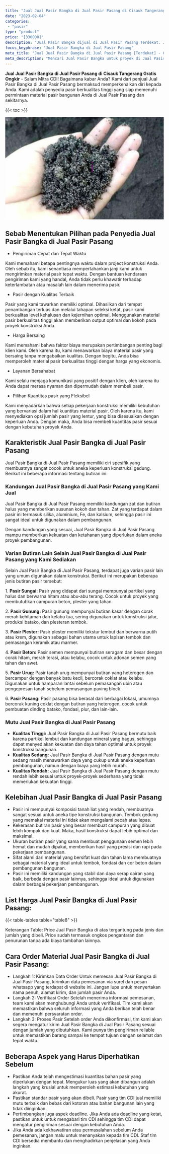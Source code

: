 ```yaml
---
title: "Jual Jual Pasir Bangka di Jual Pasir Pasang di Cisauk Tangerang Gratis Ongkir"
date: "2023-02-04"
categories:
 - "pasir"
type: "product"
price: "[330000]"
description: "Jual Pasir Bangka dijual di Jual Pasir Pasang Terdekat. Jual Pasir Bangka ini sering dipakai dalam proyek konstruksi sebagai bahan campuran yang berkualitas dan halus. Silakan hubungi kami untuk informasi lebih lanjut."
focus_keyphrase: "Jual Pasir Bangka di Jual Pasir Pasang"
meta_title: "Jual Jual Pasir Bangka di Jual Pasir Pasang [Terdekat] - CDI"
meta_description: "Mencari Jual Pasir Bangka untuk proyek di Jual Pasir Pasang? Kami menawarkan Jual Pasir Bangka berkualitas untuk material adukan. Raih penawaran terbaik sekarang."
---
```


**Jual Jual Pasir Bangka di Jual Pasir Pasang di Cisauk Tangerang Gratis Ongkir** - Salam Mitra CDI! Bagaimana kabar Anda? Kami dari penjual Jual Pasir Bangka di Jual Pasir Pasang bermaksud memperkenalkan diri kepada Anda. Kami adalah penyedia pasir berkualitas tinggi yang siap memenuhi permintaan material pasir bangunan Anda di Jual Pasir Pasang dan sekitarnya.

{{< toc >}}

![Jual Jual Pasir Bangka di Jual Pasir Pasang di Cisauk Tangerang Gratis Ongkir](/images/pasir/pasir-bangunan-23.jpg)

## Sebab Menentukan Pilihan pada Penyedia Jual Pasir Bangka di Jual Pasir Pasang

*   Pengiriman Cepat dan Tepat Waktu

Kami memahami betapa pentingnya waktu dalam project konstruksi Anda. Oleh sebab itu, kami senantiasa mempertahankan janji kami untuk mengirimkan material pasir tepat waktu. Dengan bantuan kendaraan pengiriman kami yang handal, Anda tidak perlu khawatir terhadap keterlambatan atau masalah lain dalam menerima pasir.
*   Pasir dengan Kualitas Terbaik

Pasir yang kami tawarkan memiliki optimal. Dihasilkan dari tempat penambangan terluas dan melalui tahapan seleksi ketat, pasir kami berkualitas level kehalusan dan kejernihan optimal. Menggunakan material pasir berkualitas tinggi akan memberikan output optimal dan kokoh pada proyek konstruksi Anda.
*   Harga Bersaing

Kami memahami bahwa faktor biaya merupakan pertimbangan penting bagi klien kami. Oleh karena itu, kami menawarkan biaya material pasir yang bersaing tanpa mengabaikan kualitas. Dengan begitu, Anda bisa memperoleh material pasir berkualitas tinggi dengan harga yang ekonomis.
*   Layanan Bersahabat

Kami selalu menjaga komunikasi yang positif dengan klien, oleh karena itu Anda dapat merasa nyaman dan dipermudah dalam membeli pasir.
*   Pilihan Kuantitas pasir yang Fleksibel

Kami menyadarkan bahwa setiap pekerjaan konstruksi memiliki kebutuhan yang bervariasi dalam hal kuantitas material pasir. Oleh karena itu, kami menyediakan opsi jumlah pasir yang lentur, yang bisa disesuaikan dengan keperluan Anda. Dengan maka, Anda bisa membeli kuantitas pasir sesuai dengan kebutuhan proyek Anda.

## Karakteristik Jual Pasir Bangka di Jual Pasir Pasang

Jual Pasir Bangka di Jual Pasir Pasang memiliki ciri spesifik yang membuatnya sangat cocok untuk aneka keperluan konstruksi gedung. Berikut ini beberapa informasi tentang butiran ini:

### Kandungan Jual Pasir Bangka di Jual Pasir Pasang yang Kami Jual

Jual Pasir Bangka di Jual Pasir Pasang memiliki kandungan zat dan butiran halus yang memberikan susunan kokoh dan tahan. Zat yang terdapat dalam pasir ini termasuk silika, aluminium, Fe, dan kalsium, sehingga pasir ini sangat ideal untuk digunakan dalam pembangunan.

Dengan kandungan yang sesuai, Jual Pasir Bangka di Jual Pasir Pasang mampu memberikan kekuatan dan ketahanan yang diperlukan dalam aneka proyek pembangunan.

### Varian Butiran Lain Selain Jual Pasir Bangka di Jual Pasir Pasang yang Kami Sediakan

Selain Jual Pasir Bangka di Jual Pasir Pasang, terdapat juga varian pasir lain yang umum digunakan dalam konstruksi. Berikut ini merupakan beberapa jenis butiran pasir tersebut:

1\.  **Pasir Sungai:** Pasir yang didapat dari sungai mempunyai partikel yang halus dan berwarna hitam atau abu-abu terang. Cocok untuk proyek yang membutuhkan campuran beton, plester yang tahan.

2\.  **Pasir Gunung:** Pasir gunung mempunyai butiran kasar dengan corak merah kehitaman dan kelabu tua, sering digunakan untuk konstruksi jalur, produksi batako, dan plesteran tembok.

3\.  **Pasir Plester:** Pasir plester memiliki tekstur lembut dan berwarna putih atau krem, digunakan sebagai bahan utama untuk lapisan tembok dan pemasangan keramik atau marmer.

4\.  **Pasir Beton:** Pasir semen mempunyai butiran seragam dan besar dengan corak hitam, merah terasi, atau kelabu, cocok untuk adonan semen yang tahan dan awet.

5\.  **Pasir Urug:** Pasir tanah urug mempunyai butiran yang heterogen dan bercampur dengan banyak batu kecil, bercorak coklat atau kelabu. Digunakan untuk hamparan lantai sebelum pemasangan ubin atau pengepresan tanah sebelum pemasangan paving block.

6\.  **Pasir Pasang:** Pasir pasang bisa berasal dari berbagai lokasi, umumnya bercorak kuning coklat dengan butiran yang heterogen, cocok untuk pembuatan dinding batako, fondasi, plur, dan lain-lain.

### Mutu Jual Pasir Bangka di Jual Pasir Pasang

*   **Kualitas Tinggi:** Jual Pasir Bangka di Jual Pasir Pasang bermutu baik karena partikel lembut dan kandungan mineral yang bagus, sehingga dapat menyediakan kekuatan dan daya tahan optimal untuk proyek konstruksi bangunan.
*   **Kualitas Sedang:** Jual Pasir Bangka di Jual Pasir Pasang dengan mutu sedang masih menawarkan daya yang cukup untuk aneka keperluan pembangunan, namun dengan biaya yang lebih murah.
*   **Kualitas Rendah:** Jual Pasir Bangka di Jual Pasir Pasang dengan mutu rendah lebih sesuai untuk proyek-proyek sederhana yang tidak memerlukan kekuatan tinggi.

## Kelebihan Jual Pasir Bangka di Jual Pasir Pasang

*   Pasir ini mempunyai komposisi tanah liat yang rendah, membuatnya sangat sesuai untuk aneka tipe konstruksi bangunan. Tembok gedung yang memakai material ini tidak akan mengalami pecah atau lepas.
*   Kekerasan butiran pasir yang besar membuat campuran yang dibuat lebih kompak dan kuat. Maka, hasil konstruksi dapat lebih optimal dan maksimal.
*   Ukuran butiran pasir yang sama membuat penggunaan semen lebih hemat dan mudah dipakai, memberikan hasil yang presisi dan rapi pada pekerjaan pembangunan.
*   Sifat alami dari material yang bersifat kuat dan tahan lama membuatnya sebagai material yang ideal untuk tembok, fondasi dan cor beton dalam pembangunan bangunan.
*   Pasir ini memiliki kandungan yang stabil dan daya serap cairan yang baik, berbeda dengan pasir lainnya, sehingga ideal untuk digunakan dalam berbagai pekerjaan pembangunan.

## List Harga Jual Pasir Bangka di Jual Pasir Pasang:

{{< table-tables table="table8" >}}

Keterangan Table: Price Jual Pasir Bangka di atas tergantung pada jenis dan jumlah yang dibeli. Price sudah termasuk ongkos pengantaran dan penurunan tanpa ada biaya tambahan lainnya.

## Cara Order Material Jual Pasir Bangka di Jual Pasir Pasang:

*   Langkah 1: Kirimkan Data Order
Untuk memesan Jual Pasir Bangka di Jual Pasir Pasang, kirimkan data pemesanan via surel dan pesan whatsapp yang terdapat di website ini. Jangan lupa untuk menyertakan nama penuh, alamat kirim, dan jumlah pasir Anda.
*   Langkah 2: Verifikasi Order
Setelah menerima informasi pemesanan, team kami akan menghubungi Anda untuk verifikasi. Tim kami akan memastikan bahwa seluruh informasi yang Anda berikan telah benar dan memenuhi persyaratan order.
*   Langkah 3: Proses Pasir
Setelah order Anda dikonfirmasi, tim kami akan segera mengatur kirim Jual Pasir Bangka di Jual Pasir Pasang sesuai dengan jumlah yang dibutuhkan. Kami punya tim pengiriman reliable untuk memastikan barang sampai ke tempat tujuan dengan selamat dan tepat waktu.

## Beberapa Aspek yang Harus Diperhatikan Sebelum

*   Pastikan Anda telah mengestimasi kuantitas bahan pasir yang diperlukan dengan tepat. Mengukur luas yang akan dibangun adalah langkah yang krusial untuk memperoleh estimasi kebutuhan yang akurat.
*   Pastikan standar pasir yang akan dibeli. Pasir yang tim CDI jual memiliki mutu terbaik dan bebas dari kotoran atau bahan bangunan lain yang tidak diinginkan.
*   Pertimbangkan juga aspek deadline. Jika Anda ada deadline yang ketat, pastikan untuk untuk mengabari tim CDI sehingga tim CDI dapat mengatur pengiriman sesuai dengan kebutuhan Anda.
*   Jika Anda ada kekhawatiran atau permasalahan sebelum Anda pemesanan, jangan malu untuk menanyakan kepada tim CDI. Staf tim CDI bersedia membantu dan menghadirkan penjelasan yang Anda inginkan.